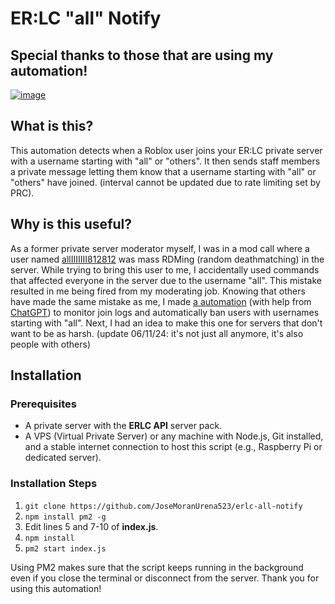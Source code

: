# ER:LC "all" Notify

## Special thanks to those that are using my automation!
[![image](https://github.com/JoseMoranUrena523/erlc-all-notify/assets/87477958/f49aaca3-7c64-4c78-afd4-963f3f1b128c)](https://discord.gg/frcp)

## What is this?
This automation detects when a Roblox user joins your ER:LC private server with a username starting with "all" or "others". It then sends staff members a private message letting them know that a username starting with "all" or "others" have joined. (interval cannot be updated due to rate limiting set by PRC).

## Why is this useful?
As a former private server moderator myself, I was in a mod call where a user named [allIIIIIII812812](https://www.roblox.com/users/6233238877/profile) was mass RDMing (random deathmatching) in the server. While trying to bring this user to me, I accidentally used commands that affected everyone in the server due to the username "all". This mistake resulted in me being fired from my moderating job. Knowing that others have made the same mistake as me, I made [a automation](https://github.com/JoseMoranUrena523/erlc-all-ban) (with help from [ChatGPT](https://chatgpt.com/)) to monitor join logs and automatically ban users with usernames starting with "all". Next, I had an idea to make this one for servers that don't want to be as harsh.
(update 06/11/24: it's not just all anymore, it's also people with others)

## Installation
### Prerequisites
- A private server with the **ERLC API** server pack.
- A VPS (Virtual Private Server) or any machine with Node.js, Git installed, and a stable internet connection to host this script (e.g., Raspberry Pi or dedicated server).

### Installation Steps
1. `git clone https://github.com/JoseMoranUrena523/erlc-all-notify`
2. `npm install pm2 -g`
3. Edit lines 5 and 7-10 of **index.js**.
4. `npm install`
5. `pm2 start index.js`

Using PM2 makes sure that the script keeps running in the background even if you close the terminal or disconnect from the server. Thank you for using this automation!
